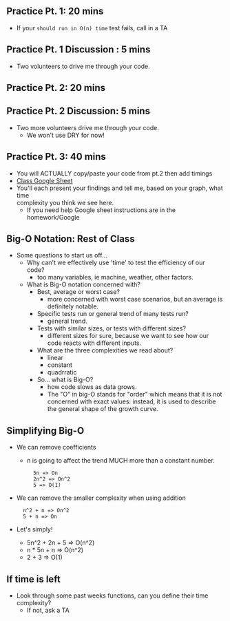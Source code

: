 
## Practice Pt. 1: 20 mins

- If your `should run in O(n) time` test fails, call in a TA

## Practice Pt. 1 Discussion : 5 mins

- Two volunteers to drive me through your code.

## Practice Pt. 2: 20 mins

## Practice Pt. 2 Discussion: 5 mins

- Two more volunteers drive me through your code.
  - We won't use DRY for now!

## Practice Pt. 3: 40 mins

- You will ACTUALLY copy/paste your code from pt.2 then add timings
- [Class Google Sheet]
- You'll each present your findings and tell me, based on your graph, what time\
  complexity you think we see here.
  - If you need help Google sheet instructions are in the homework/Google

## Big-O Notation: Rest of Class

- Some questions to start us off...
  - Why can't we effectively use 'time' to test the efficiency of our code?
    - too many variables, ie machine, weather, other factors.
  - What is Big-O notation concerned with?
    - Best, average or worst case?
      - more concerned with worst case scenarios, but an average is definitely notable. 
    - Specific tests run or general trend of many tests run?
      - general trend. 
    - Tests with similar sizes, or tests with different sizes?
      - different sizes for sure, because we want to see how our code reacts with different inputs. 
    - What are the three complexities we read about?
      - linear
      - constant
      - quadrratic
    - So... what is Big-O?
      - how code slows as data grows. 
      - The "O" in big-O stands for "order" which means that it is not concerned with exact values: instead, it is used to describe the general shape of the growth curve.


## Simplifying Big-O

- We can remove coefficients

  - n is going to affect the trend MUCH more than a constant number.

    ```text
      5n => On
      2n^2 => On^2
      5 => O(1)
    ```

- We can remove the smaller complexity when using addition

  ```text
    n^2 + n => On^2
    5 + n => On
  ```

- Let's simply!
  - 5n^2 + 2n + 5 => O(n^2)
  - n \* 5n + n => O(n^2)
  - 2 + 3 => O(1)

## If time is left

- Look through some past weeks functions, can you define their time complexity?
  - If not, ask a TA

[class google sheet]: https://docs.google.com/spreadsheets/d/1EcieWUaYYBa7MHq7ekGHW8_AO80VPC3n1JeI9FMAbV0/edit?usp=sharing
